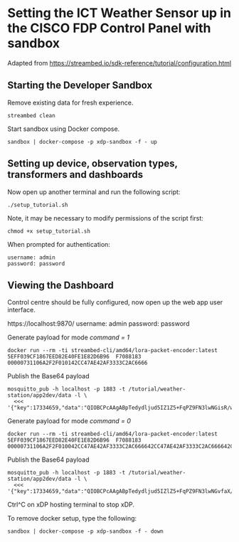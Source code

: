 # Setting the ICT Weather Sensor up in the CISCO FDP Control Panel with sandbox

Adapted from https://streambed.io/sdk-reference/tutorial/configuration.html 

## Starting the Developer Sandbox

Remove existing data for fresh experience.
```
streambed clean
```

Start sandbox using Docker compose.
```
sandbox | docker-compose -p xdp-sandbox -f - up
```

## Setting up device, observation types, transformers and dashboards

Now open up another terminal and run the following script:
```
./setup_tutorial.sh
```
Note, it may be necessary to modify permissions of the script first:
```
chmod +x setup_tutorial.sh
```
When prompted for authentication:
```
username: admin
password: password
```

## Viewing the Dashboard

Control centre should be fully configured, now open up the web app user interface.

https://localhost:9870/
username: admin
password: password

Generate payload for mode _command = 1_
```
docker run --rm -ti streambed-cli/amd64/lora-packet-encoder:latest 5EFF039CF1867EED82E40FE1E82D6B96  F7088183 00000731106A2F2F010142CC47AE42AF3333C2AC6666
```
Publish the Base64 payload
```
mosquitto_pub -h localhost -p 1883 -t /tutorial/weather-station/app2dev/data -l \
  <<< '{"key":17334659,"data":"QIOBCPcAAgABpTedydljud5IZ1Z5+FqPZ9FN3lwNGisR/w0="}'
```

Generate payload for mode _command = 0_
```
docker run --rm -ti streambed-cli/amd64/lora-packet-encoder:latest 5EFF039CF1867EED82E40FE1E82D6B96  F7088183 00000731106A2F2F010042CC47AE42AF3333C2AC666642CC47AE42AF3333C2AC666642CC47AE42AF3333C2AC666642CC47AE
```
Publish the Base64 payload
```
mosquitto_pub -h localhost -p 1883 -t /tutorial/weather-station/app2dev/data -l \
  <<< '{"key":17334659,"data":"QIOBCPcAAgABpTedydljud5IZlZ5+FqPZ9FN3lwNGvfaX//mW0+JjWdHXHrYYlJxTugg0MXiLoqYSaErEf8N"}'
```

Ctrl^C on xDP hosting terminal to stop xDP.

To remove docker setup, type the following:
```
sandbox | docker-compose -p xdp-sandbox -f - down
```
